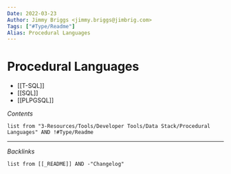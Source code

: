```yaml
---
Date: 2022-03-23
Author: Jimmy Briggs <jimmy.briggs@jimbrig.com>
Tags: ["#Type/Readme"]
Alias: Procedural Languages
---
```


# Procedural Languages

-   [[T-SQL]]
-   [[SQL]]
-   [[PLPGSQL]]

*Contents*

```dataview
list from "3-Resources/Tools/Developer Tools/Data Stack/Procedural Languages" AND !#Type/Readme
```

***

*Backlinks*

```dataview
list from [[_README]] AND -"Changelog"
```